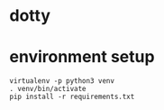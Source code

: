 # dotty

# environment setup
```
virtualenv -p python3 venv
. venv/bin/activate
pip install -r requirements.txt
```
